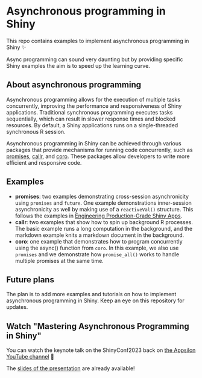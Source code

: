 # Asynchronous programming in Shiny

This repo contains examples to implement asynchronous programming in Shiny ✨ 

Async programming can sound very daunting but by providing specific Shiny examples the aim is to speed up the learning curve.

## About asynchronous programming

Asynchronous programming allows for the execution of multiple tasks concurrently, improving the performance and responsiveness of Shiny applications. Traditional synchronous programming executes tasks sequentially, which can result in slower response times and blocked resources. By default, a Shiny applications runs on a single-threaded synchronous R session.

Asynchronous programming in Shiny can be achieved through various packages that provide mechanisms for running code concurrently, such as [promises](https://github.com/rstudio/promises/), [callr](https://github.com/r-lib/callr/), and [coro](https://github.com/r-lib/coro). These packages allow developers to write more efficient and responsive code.

## Examples

* **promises**: two examples demonstrating cross-session asynchronicity using `promises` and `future`. One example demonstrations inner-session asynchronicity as well by making use of a `reactiveVal()` structure. This follows the examples in [Engineering Production-Grade Shiny Apps](https://engineering-shiny.org/optimizing-shiny-code.html#asynchronous-in-shiny).
* **callr**: two examples that show how to spin up background R processes. The basic example runs a long computation in the background, and the markdown example knits a markdown document in the background.
* **coro**: one example that demonstrates how to program concurrently using the async() function from `coro`. In this example, we also use `promises` and we demonstrate how `promise_all()` works to handle multiple promises at the same time. 

## Future plans

The plan is to add more examples and tutorials on how to implement asynchronous programming in Shiny. Keep an eye on this repository for updates.

## Watch "Mastering Asynchronous Programming in Shiny"

You can watch the keynote talk on the ShinyConf2023 back on [the Appsilon YouTube channel](https://www.youtube.com/watch?v=hltOgAC2mC4) 🎥

The [slides of the presentation](http://hypebright.nl/wp-content/uploads/2023/04/VeerlevanLeemput-ShinyConf2023-20230317v2.pdf) are already available!

